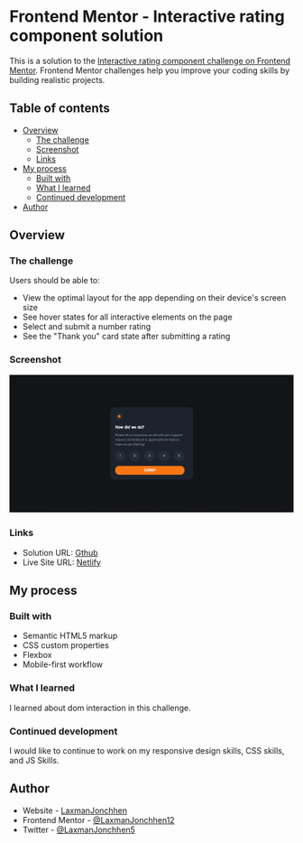 # Frontend Mentor - Interactive rating component solution

This is a solution to the [Interactive rating component challenge on Frontend Mentor](https://www.frontendmentor.io/challenges/interactive-rating-component-koxpeBUmI). Frontend Mentor challenges help you improve your coding skills by building realistic projects. 

## Table of contents

- [Overview](#overview)
  - [The challenge](#the-challenge)
  - [Screenshot](#screenshot)
  - [Links](#links)
- [My process](#my-process)
  - [Built with](#built-with)
  - [What I learned](#what-i-learned)
  - [Continued development](#continued-development)
- [Author](#author)


## Overview

### The challenge

Users should be able to:

- View the optimal layout for the app depending on their device's screen size
- See hover states for all interactive elements on the page
- Select and submit a number rating
- See the "Thank you" card state after submitting a rating

### Screenshot

![](./images/Screenshot.JPG)


### Links

- Solution URL: [Gthub](https://github.com/LaxmanJonchhen12/interactive-rating-component-main)
- Live Site URL: [Netlify](https://interactiveratingchallenge-laxman.netlify.app/)

## My process

### Built with

- Semantic HTML5 markup
- CSS custom properties
- Flexbox
- Mobile-first workflow


### What I learned

I learned about dom interaction in this challenge.

### Continued development

I would like to continue to work on my responsive design skills, CSS skills, and JS Skills.

## Author

- Website - [LaxmanJonchhen](https://laxmanjonchhen12.github.io/)
- Frontend Mentor - [@LaxmanJonchhen12](https://www.frontendmentor.io/profile/LaxmanJonchhen12)
- Twitter - [@LaxmanJonchhen5](https://twitter.com/LaxmanJonchhen5)



